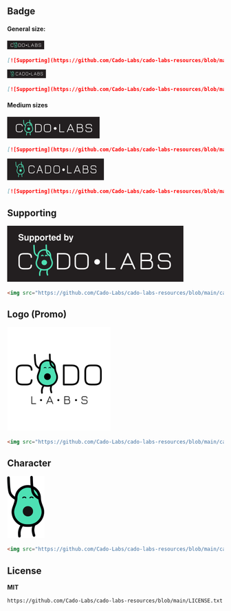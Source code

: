 ## Badge

#### General size:

<img src="cado_labs_badge.png" alt="Supported by Cado Labs" />

```markdown
[![Supporting](https://github.com/Cado-Labs/cado-labs-resources/blob/main/cado_labs_badge.png)](https://github.com/Cado-Labs/)
```

<img src="cado_labs_badge_outside.png" alt="Supported by Cado Labs" />

```markdown
[![Supporting](https://github.com/Cado-Labs/cado-labs-resources/blob/main/cado_labs_badge_outside.png)](https://github.com/Cado-Labs/)
```

#### Medium sizes

<img src="cado_labs_badge_medium.png" alt="Supported by Cado Labs" />

```markdown
[![Supporting](https://github.com/Cado-Labs/cado-labs-resources/blob/main/cado_labs_badge_medium.png)](https://github.com/Cado-Labs/)
```

<img src="cado_labs_badge_medium_outside.png" alt="Supported by Cado Labs" />

```markdown
[![Supporting](https://github.com/Cado-Labs/cado-labs-resources/blob/main/cado_labs_badge_medium_outside.png)](https://github.com/Cado-Labs/)
```

## Supporting

<img src="cado_labs_supporting.svg" alt="Supported by Cado Labs" />

```html
<img src="https://github.com/Cado-Labs/cado-labs-resources/blob/main/cado_labs_supporting.svg" alt="Supported by Cado Labs" />
```

## Logo (Promo)

<img src="cado_labs_promo_logo.png" alt="Supported by Cado Labs" />

```html
<img src="https://github.com/Cado-Labs/cado-labs-resources/blob/main/cado_labs_promo_logo.png" alt="Cado Labs" />
```

## Character

<img src="cado_labs_character.png" alt="Supported by Cado Labs" />

```html
<img src="https://github.com/Cado-Labs/cado-labs-resources/blob/main/cado_labs_character.png" alt="Cado Labs" />
```

## License

**MIT**

```
https://github.com/Cado-Labs/cado-labs-resources/blob/main/LICENSE.txt
```
